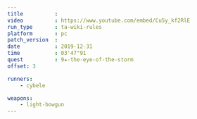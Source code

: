 ```yaml
---
title          :
video          : https://www.youtube.com/embed/Cu5y_kf2RlE
run_type       : ta-wiki-rules
platform       : pc
patch_version  :
date           : 2019-12-31
time           : 03'47"91
quest          : 9★-the-eye-of-the-storm
offset: 3

runners:
    - cybele

weapons:
    - light-bowgun
---
```

